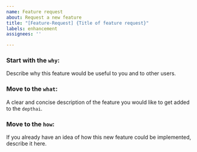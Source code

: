 ```yaml
---
name: Feature request
about: Request a new feature
title: "[Feature-Request] {Title of feature request}"
labels: enhancement
assignees: ''

---
```


### Start with the `why`:
Describe why this feature would be useful to you and to other users.

### Move to the `what`:
A clear and concise description of the feature you would like to get added to the `depthai`.

### Move to the `how`:
If you already have an idea of how this new feature could be implemented, describe it here.